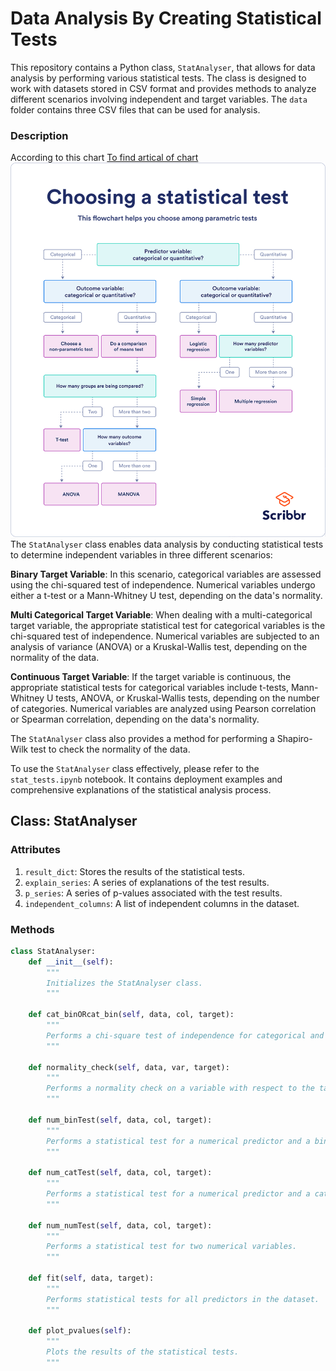 
# Data Analysis By Creating Statistical Tests

This repository contains a Python class, `StatAnalyser`, that allows for data analysis by performing various statistical tests. The class is designed to work with datasets stored in CSV format and provides methods to analyze different scenarios involving independent and target variables. The `data` folder contains three CSV files that can be used for analysis.
 ### Description
 According to this chart [To find artical of chart](https://www.scribbr.com/statistics/statistical-tests/)
<img src= "https://github.com/Asmaa-Mohy/data_analysis_by_creating_statistical_tests/blob/main/data/flowchart-for-choosing-a-statistical-test.png?raw=true">
The `StatAnalyser` class enables data analysis by conducting statistical tests to determine independent variables in three different scenarios:

**Binary Target Variable**: In this scenario, categorical variables are assessed using the chi-squared test of independence. Numerical variables undergo either a t-test or a Mann-Whitney U test, depending on the data's normality.

**Multi Categorical Target Variable**: When dealing with a multi-categorical target variable, the appropriate statistical test for categorical variables is the chi-squared test of independence. Numerical variables are subjected to an analysis of variance (ANOVA) or a Kruskal-Wallis test, depending on the normality of the data.

**Continuous Target Variable**: If the target variable is continuous, the appropriate statistical tests for categorical variables include t-tests, Mann-Whitney U tests, ANOVA, or Kruskal-Wallis tests, depending on the number of categories. Numerical variables are analyzed using Pearson correlation or Spearman correlation, depending on the data's normality.

The `StatAnalyser` class also provides a method for performing a Shapiro-Wilk test to check the normality of the data.

To use the `StatAnalyser` class effectively, please refer to the `stat_tests.ipynb` notebook. It contains deployment examples and comprehensive explanations of the statistical analysis process.

## Class: StatAnalyser

### Attributes

1. `result_dict`: Stores the results of the statistical tests.
2. `explain_series`: A series of explanations of the test results.
3. `p_series`: A series of p-values associated with the test results.
4. `independent_columns`: A list of independent columns in the dataset.

### Methods

```python
class StatAnalyser:
    def __init__(self):
        """
        Initializes the StatAnalyser class.
        """

    def cat_binORcat_bin(self, data, col, target):
        """
        Performs a chi-square test of independence for categorical and binary variables.
        """

    def normality_check(self, data, var, target):
        """
        Performs a normality check on a variable with respect to the target variable.
        """

    def num_binTest(self, data, col, target):
        """
        Performs a statistical test for a numerical predictor and a binary target variable.
        """

    def num_catTest(self, data, col, target):
        """
        Performs a statistical test for a numerical predictor and a categorical target variable.
        """

    def num_numTest(self, data, col, target):
        """
        Performs a statistical test for two numerical variables.
        """

    def fit(self, data, target):
        """
        Performs statistical tests for all predictors in the dataset.
        """

    def plot_pvalues(self):
        """
        Plots the results of the statistical tests.
        """  
